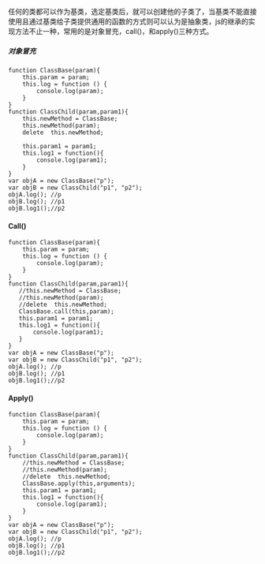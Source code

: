 
任何的类都可以作为基类，选定基类后，就可以创建他的子类了，当基类不能直接使用且通过基类给子类提供通用的函数的方式则可以认为是抽象类，js的继承的实现方法不止一种，常用的是对象冒充，call()，和apply()三种方式。

##### 对象冒充

	function ClassBase(param){
	    this.param = param;
	    this.log = function () {
	        console.log(param);
	    }
	}
	function ClassChild(param,param1){
	    this.newMethod = ClassBase;
	    this.newMethod(param);
	    delete  this.newMethod;
	
	    this.param1 = param1;
	    this.log1 = function(){
	        console.log(param1);
	    }
	}
	var objA = new ClassBase("p");
	var objB = new ClassChild("p1", "p2");
	objA.log(); //p
	objB.log(); //p1
	objB.log1();//p2
	
#### Call()

	function ClassBase(param){
    	this.param = param;
    	this.log = function () {
        	console.log(param);
    	}
	}
	function ClassChild(param,param1){
	   //this.newMethod = ClassBase;
	   //this.newMethod(param);
	   //delete  this.newMethod;
	   ClassBase.call(this,param);
	   this.param1 = param1;
	   this.log1 = function(){
	       console.log(param1);
	   }
	}
	var objA = new ClassBase("p");
	var objB = new ClassChild("p1", "p2");
	objA.log(); //p
	objB.log(); //p1
	objB.log1();//p2
	
#### Apply()

	function ClassBase(param){
	    this.param = param;
	    this.log = function () {
	        console.log(param);
	    }
	}
	function ClassChild(param,param1){
	    //this.newMethod = ClassBase;
	    //this.newMethod(param);
	    //delete  this.newMethod;
	    ClassBase.apply(this,arguments);
	    this.param1 = param1;
	    this.log1 = function(){
	        console.log(param1);
	    }
	}
	var objA = new ClassBase("p");
	var objB = new ClassChild("p1", "p2");
	objA.log(); //p
	objB.log(); //p1
	objB.log1();//p2
